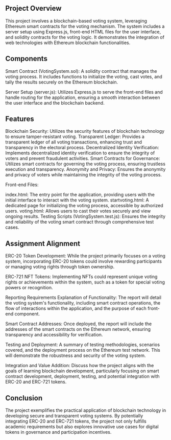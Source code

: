 ## Project Overview
This project involves a blockchain-based voting system, leveraging Ethereum smart contracts for the voting mechanism. The system includes a server setup using Express.js, front-end HTML files for the user interface, and solidity contracts for the voting logic. It demonstrates the integration of web technologies with Ethereum blockchain functionalities.

## Components
Smart Contract (VotingSystem.sol): A solidity contract that manages the voting process. It includes functions to initialize the voting, cast votes, and tally the results securely on the Ethereum blockchain.

Server Setup (server.js): Utilizes Express.js to serve the front-end files and handle routing for the application, ensuring a smooth interaction between the user interface and the blockchain backend.

## Features
Blockchain Security: Utilizes the security features of blockchain technology to ensure tamper-resistant voting.
Transparent Ledger: Provides a transparent ledger of all voting transactions, enhancing trust and transparency in the electoral process.
Decentralized Identity Verification: Implements decentralized identity verification to ensure the integrity of voters and prevent fraudulent activities.
Smart Contracts for Governance: Utilizes smart contracts for governing the voting process, ensuring trustless execution and transparency.
Anonymity and Privacy: Ensures the anonymity and privacy of voters while maintaining the integrity of the voting process.

Front-end Files:

index.html: The entry point for the application, providing users with the initial interface to interact with the voting system.
startvoting.html: A dedicated page for initializing the voting process, accessible by authorized users.
voting.html: Allows users to cast their votes securely and view ongoing results.
Testing Scripts (VotingSystem.test.js): Ensures the integrity and reliability of the voting smart contract through comprehensive test cases.

## Assignment Alignment
ERC-20 Token Development: While the project primarily focuses on a voting system, incorporating ERC-20 tokens could involve rewarding participants or managing voting rights through token ownership.

ERC-721 NFT Tokens: Implementing NFTs could represent unique voting rights or achievements within the system, such as a token for special voting powers or recognition.

Reporting Requirements
Explanation of Functionality: The report will detail the voting system's functionality, including smart contract operations, the flow of interactions within the application, and the purpose of each front-end component.

Smart Contract Addresses: Once deployed, the report will include the addresses of the smart contracts on the Ethereum network, ensuring transparency and accessibility for verification.

Testing and Deployment: A summary of testing methodologies, scenarios covered, and the deployment process on the Ethereum test network. This will demonstrate the robustness and security of the voting system.

Integration and Value Addition: Discuss how the project aligns with the goals of learning blockchain development, particularly focusing on smart contract development, deployment, testing, and potential integration with ERC-20 and ERC-721 tokens.

## Conclusion
The project exemplifies the practical application of blockchain technology in developing secure and transparent voting systems. By potentially integrating ERC-20 and ERC-721 tokens, the project not only fulfills academic requirements but also explores innovative use cases for digital tokens in governance and participation incentives.

